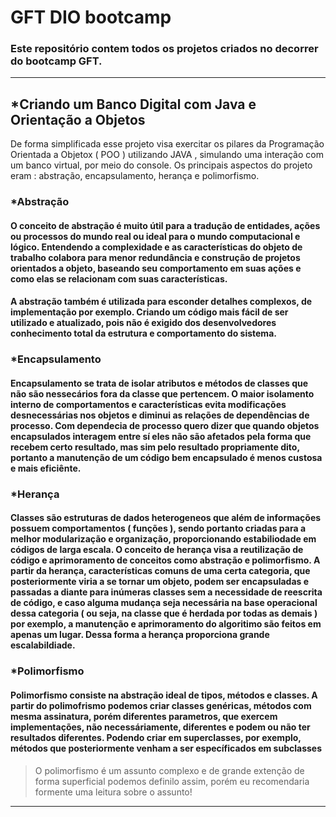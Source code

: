 # GFT DIO bootcamp
### Este repositório contem todos os projetos criados no decorrer do bootcamp GFT.

 ****
    
## *Criando um Banco Digital com Java e Orientação a Objetos
    
   De forma simplificada esse projeto visa exercitar os pilares da Programação Orientada a Objetox ( POO ) utilizando JAVA , simulando uma interação com um banco virtual, por meio do console. Os principais aspectos do projeto eram : abstração, encapsulamento, herança e polimorfismo.
  
### *Abstração
####    O conceito de abstração é muito útil para a tradução de entidades, ações ou processos do mundo real ou ideal para o mundo computacional e lógico. Entendendo a **complexidade** e as **características** do objeto de trabalho colabora para menor redundância e construção de projetos orientados a objeto, baseando seu comportamento em suas **ações** e como elas se relacionam com suas **características**.
####    A abstração também é utilizada para esconder detalhes complexos, de implementação por exemplo. Criando um código mais fácil de ser utilizado e atualizado, pois não é exigido dos desenvolvedores conhecimento total da estrutura e comportamento do sistema.

### *Encapsulamento 
####    Encapsulamento se trata de **isolar atributos** e métodos de classes que não são nessecários fora da classe que pertencem. O maior isolamento interno de comportamentos e características **evita modificações desnecessárias nos objetos e diminui as relações de dependências de processo**. Com dependecia de processo quero dizer que quando objetos encapsulados interagem entre sí eles não são afetados pela forma que recebem certo resultado, mas sim pelo resultado propriamente dito, portanto a manutenção de um código bem encapsulado é **menos custosa e mais eficiênte**.

### *Herança
####    Classes são estruturas de **dados heterogeneos** que além de informações possuem **comportamentos** ( funções ), sendo portanto criadas para a melhor **modularização e organização**, proporcionando estabiliodade em códigos de larga escala. O conceito de herança visa a reutilização de código e aprimoramento de conceitos como abstração e polimorfismo. A partir da herança, **características comuns de uma certa categoria**, que posteriormente viria a se tornar um objeto, podem ser encapsuladas e passadas a diante para inúmeras classes sem a necessidade de reescrita de código, e caso alguma mudança seja necessária na base operacional dessa categoria ( ou seja, na classe que é herdada por todas as demais ) por exemplo, a manutenção e aprimoramento do algoritimo são feitos em apenas um lugar. Dessa forma a herança proporciona grande escalabildiade.

### *Polimorfismo
####    Polimorfismo consiste na abstração ideal de tipos, métodos e classes. A partir do polimofrismo podemos criar classes genéricas, métodos com mesma assinatura, porém diferentes parametros, que exercem implementações, não necessáriamente, diferentes e podem ou não ter resultados diferentes. Podendo criar em superclasses, por exemplo, métodos que posteriormente venham a ser específicados em subclasses 
> O polimorfismo é um assunto complexo e de grande extenção
> de forma superficial podemos definilo assim, porém eu
> recomendaria formente uma leitura sobre o assunto!

****
